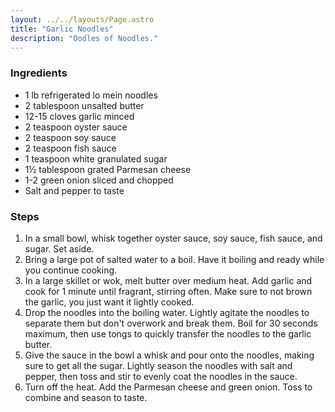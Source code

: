 ```yaml
---
layout: ../../layouts/Page.astro
title: "Garlic Noodles"
description: "Oodles of Noodles."
---
```


### Ingredients

* 1 lb refrigerated lo mein noodles
* 2 tablespoon unsalted butter
* 12-15 cloves garlic minced
* 2 teaspoon oyster sauce
* 2 teaspoon soy sauce
* 2 teaspoon fish sauce
* 1 teaspoon white granulated sugar
* 1½ tablespoon grated Parmesan cheese
* 1-2 green onion sliced and chopped
* Salt and pepper to taste

### Steps

1. In a small bowl, whisk together oyster sauce, soy sauce, fish sauce, and sugar. Set aside.
2. Bring a large pot of salted water to a boil. Have it boiling and ready while you continue cooking.
3. In a large skillet or wok, melt butter over medium heat. Add garlic and cook for 1 minute until fragrant, stirring often. Make sure to not brown the garlic, you just want it lightly cooked.
4. Drop the noodles into the boiling water. Lightly agitate the noodles to separate them but don't overwork and break them. Boil for 30 seconds maximum, then use tongs to quickly transfer the noodles to the garlic butter.
5. Give the sauce in the bowl a whisk and pour onto the noodles, making sure to get all the sugar. Lightly season the noodles with salt and pepper, then toss and stir to evenly coat the noodles in the sauce.
6. Turn off the heat. Add the Parmesan cheese and green onion. Toss to combine and season to taste.